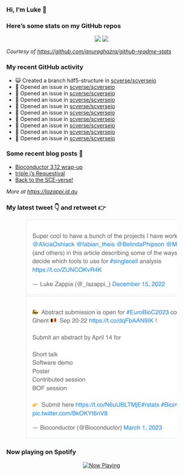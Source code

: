
<!-- README.md is generated from README.Rmd. Please edit that file -->

### Hi, I’m Luke 👋

<!--
**lazappi/lazappi** is a ✨ _special_ ✨ repository because its `README.md` (this file) appears on your GitHub profile.

Here are some ideas to get you started:

- 🔭 I’m currently working on ...
- 🌱 I’m currently learning ...
- 👯 I’m looking to collaborate on ...
- 🤔 I’m looking for help with ...
- 💬 Ask me about ...
- 📫 How to reach me: ...
- 😄 Pronouns: ...
- ⚡ Fun fact: ...
-->

### Here’s some stats on my GitHub repos

<p align="center">

<img src="https://github-readme-stats.vercel.app/api?username=lazappi&count_private=true&show_icons=true&theme=buefy&hide_title=True">
<img src="https://github-readme-stats.vercel.app/api/top-langs/?username=lazappi&hide=html&theme=buefy&layout=compact">

</p>

*Courtesy of <https://github.com/anuraghazra/github-readme-stats>*

### My recent GitHub activity

  - 😺 Created a branch hdf5-structure in
    [scverse/scverseio](https://github.com/scverse/scverseio)
  - 🤔 Opened an issue in
    [scverse/scverseio](https://github.com/scverse/scverseio)
  - 🤔 Opened an issue in
    [scverse/scverseio](https://github.com/scverse/scverseio)
  - 🤔 Opened an issue in
    [scverse/scverseio](https://github.com/scverse/scverseio)
  - 🤔 Opened an issue in
    [scverse/scverseio](https://github.com/scverse/scverseio)
  - 🤔 Opened an issue in
    [scverse/scverseio](https://github.com/scverse/scverseio)
  - 🤔 Opened an issue in
    [scverse/scverseio](https://github.com/scverse/scverseio)
  - 🤔 Opened an issue in
    [scverse/scverseio](https://github.com/scverse/scverseio)
  - 🤔 Opened an issue in
    [scverse/scverseio](https://github.com/scverse/scverseio)
  - 🤔 Opened an issue in
    [scverse/scverseio](https://github.com/scverse/scverseio)

### Some recent blog posts 📝

  - [Bioconductor 3.12
    wrap-up](https://lazappi.id.au/posts/2020-10-30-bioconductor-3-12-wrap-up/index.html)
  - [triple j’s
    Requestival](https://lazappi.id.au/posts/2020-07-11-requestival/index.html)
  - [Back to the
    SCE-verse\!](https://lazappi.id.au/posts/2020-05-12-back-to-the-sce-verse/index.html)

*More at <https://lazappi.id.au>*

### My latest tweet 👇 and retweet 👉


<p align="center">

<a href="https://twitter.com/_lazappi_/status/1603304759095607298">
<img src="https://github.com/lazappi/lazappi/raw/master/README_files/figure-gfm/tweets-1.png" width="400">
</a> <a href="https://twitter.com/_lazappi_/status/1631223906622226435">
<img src="https://github.com/lazappi/lazappi/raw/master/README_files/figure-gfm/tweets-2.png" width="400">
</a>

</p>

### Now playing on Spotify

<p align="center">

<a href="https://now-playing-profile.lazappi.vercel.app/now-playing?open">
<img src="https://now-playing-profile.lazappi.vercel.app/now-playing" width="256" height="64" alt="Now Playing">
</a>

</p>
